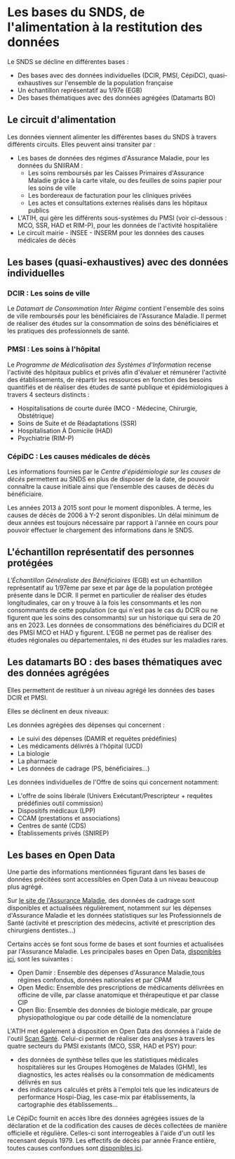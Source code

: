# Les bases du SNDS, de l'alimentation à la restitution des données
<!-- SPDX-License-Identifier: MPL-2.0 -->

Le SNDS se décline en différentes bases :

- Des bases avec des données individuelles (DCIR, PMSI, CépiDC), quasi-exhaustives sur l'ensemble de la population française
- Un échantillon représentatif au 1/97e (EGB)
- Des bases thématiques avec des données agrégées (Datamarts BO)

## Le circuit d'alimentation

Les données viennent alimenter les différentes bases du SNDS à travers différents circuits. Elles peuvent ainsi transiter par :

- Les bases de données des régimes d'Assurance Maladie, pour les données du SNIIRAM :
  - Les soins remboursés par les Caisses Primaires d'Assurance Maladie grâce à la carte vitale, ou des feuilles de soins papier pour les soins de ville
  - Les bordereaux de facturation pour les cliniques privées
  - Les actes et consultations externes réalisés dans les hôpitaux publics
- L'ATIH, qui gère les différents sous-systèmes du PMSI (voir ci-dessous : MCO, SSR, HAD et RIM-P), pour les données de l'activité hospitalière
- Le circuit mairie - INSEE - INSERM pour les données des causes médicales de décès

## Les bases (quasi-exhaustives) avec des données individuelles

### DCIR : Les soins de ville

Le _Datamart de Consommation Inter Régime_ contient l'ensemble des soins de ville remboursés pour les bénéficiaires de l'Assurance Maladie. Il permet de réaliser des études sur la consommation de soins des bénéficiaires et les pratiques des professionnels de santé.

### PMSI : Les soins à l'hôpital

Le _Programme de Médicalisation des Systèmes d'Information_ recense l'activité des hôpitaux publics et privés afin d'évaluer et rémunérer l'activité des établissements, de répartir les ressources en fonction des besoins quantifiés et de réaliser des études de santé publique et épidémiologiques à travers 4 secteurs distincts :

- Hospitalisations de courte durée (MCO - Médecine, Chirurgie, Obstétrique)
- Soins de Suite et de Réadaptations (SSR)
- Hospitalisation À Domicile (HAD)
- Psychiatrie (RIM-P)

### CépiDC : Les causes médicales de décès

Les informations fournies par le _Centre d'épidémiologie sur les causes de décès_ permettent au SNDS en plus de disposer de la date, de pouvoir connaître la cause initiale ainsi que l'ensemble des causes de décès du bénéficiaire.

Les années 2013 à 2015 sont pour le moment disponibles. A terme, les causes de décès de 2006 à Y-2  seront disponibles. Un délai minimum de deux années est toujours nécessaire par rapport à l'année en cours pour pouvoir effectuer le chargement des informations dans le SNDS.

## L'échantillon représentatif des personnes protégées

_L'Échantillon Généraliste des Bénéficiaires_ (EGB) est un échantillon représentatif au 1/97ème par sexe et par âge de la population protégée présente dans le DCIR. Il permet en particulier de réaliser des études longitudinales, car on y trouve à la fois les consommants et les non consommants de cette population (ce qui n'est pas le cas du DCIR ou ne figurent que les soins des consommants) sur un historique qui sera de 20 ans en 2023. Les données de consommations des bénéficiaires du DCIR et des PMSI MCO et HAD y figurent. L'EGB ne permet pas de réaliser des études régionales ou départementales, ni des études sur les maladies rares.

## Les datamarts BO : des bases thématiques avec des données agrégées

Elles permettent de restituer à un niveau agrégé les données des bases DCIR et PMSI.

Elles se déclinent en deux niveaux:

Les données agrégées des dépenses qui concernent :

- Le suivi des dépenses (DAMIR et requêtes prédéfinies)
- Les médicaments délivrés à l'hôpital (UCD)
- La biologie
- La pharmacie
- Les données de cadrage (PS, bénéficiaires…)

Les données individuelles de l'Offre de soins qui concernent notamment:

- L'offre de soins libérale (Univers Exécutant/Prescripteur + requêtes prédéfinies outil commission)
- Dispositifs médicaux (LPP)
- CCAM (prestations et associations)
- Centres de santé (CDS)
- Établissements privés (SNIREP)

## Les bases en Open Data

Une partie des informations mentionnées figurant dans les bases de données précitées sont accessibles en Open Data à un niveau beaucoup plus agrégé.

Sur [le site de l'Assurance Maladie](https://www.ameli.fr/l-assurance-maladie/statistiques-et-publications/index.php), des données de cadrage sont disponibles et actualisées régulièrement, notamment sur les dépenses d'Assurance Maladie et les données statistiques sur les Professionnels de Santé (activité et prescription des médecins, activité et prescription des chirurgiens dentistes...)

Certains accès se font sous forme de bases et sont fournies et actualisées par l'Assurance Maladie. Les principales bases en Open Data, [disponibles ici](http://open-data-assurance-maladie.ameli.fr), sont les suivantes :

- Open Damir : Ensemble des dépenses d'Assurance Maladie,tous régimes confondus, données nationales et par CPAM
- Open Medic:  Ensemble des prescriptions de médicaments délivrées en officine de ville, par classe anatomique et thérapeutique et par classe CIP
- Open Bio: Ensemble des données de biologie médicale, par groupe physiopathologique ou par code détaillé de la nomenclature

L'ATIH met également à disposition en Open Data des données à l'aide de l'outil [Scan Santé](http://www.scansante.fr/). Celui-ci permet de réaliser des analyses à travers les quatre secteurs du PMSI existants (MCO, SSR, HAD et PSY) pour:

- des données de synthèse telles que les statistiques médicales hospitalières sur les Groupes Homogènes de Malades (GHM), les diagnostics, les actes réalisés ou la consommation de médicaments délivrés en sus
- des indicateurs calculés et prêts à l'emploi tels que les indicateurs de performance Hospi-Diag, les case-mix par établissements, la cartographie des établissements...

Le CépiDc fournit en accès libre des données agrégées issues de la déclaration et de la codification des causes de décès collectées de manière officielle et régulière. Celles-ci sont interrogeables à l'aide d'un outil les recensant depuis 1979. Les effectifs de décès par année France entière, toutes causes confondues sont [disponibles ici](http://www.cepidc.inserm.fr/causes-medicales-de-deces/interroger-les-donnees-de-mortalite).